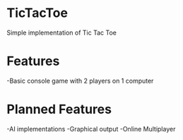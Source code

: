 # TicTacToe
Simple implementation of Tic Tac Toe

# Features
-Basic console game with 2 players on 1 computer

# Planned Features
-AI implementations
-Graphical output
-Online Multiplayer